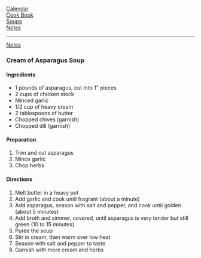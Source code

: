 [Calendar](https://github.com/vmsmith/EDT/blob/master/calendar.md)      
[Cook Book](https://github.com/vmsmith/CookBook/blob/master/README.md)      
[Soups](https://github.com/vmsmith/CookBook/blob/master/soups.md)    
[Notes](https://github.com/vmsmith/CookBook/blob/master/notes.md)     

-----  

[Notes](https://github.com/vmsmith/CookBook/blob/master/notes.md)  

### Cream of Asparagus Soup  

#### Ingredients  

* 1 pounds of asparagus, cut into 1" pieces  
* 2 cups of chicken stock  
* Minced garlic  
* 1/2 cup of heavy cream  
* 2 tablespoons of butter  
* Chopped chives (garnish)  
* Chopped dill (garnish)  

#### Preparation  

1. Trim and cut asparagus  
2. Mince garlic  
3. Chop herbs  

#### Directions  

1. Melt butter in a heavy pot  
2. Add garlic and cook until fragrant (about a minute)    
3. Add asparagus, season with salt and pepper, and cook until golden (about 5 minutes)    
4. Add broth and simmer, covered, until asparagus is very tender but still green (10 to 15 minutes)     
5. Purée the soup   
6. Stir in cream, then warm over low heat   
7. Season with salt and pepper to taste   
8. Garnish with more cream and herbs   
